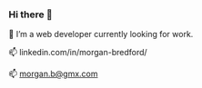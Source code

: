 ### Hi there 👋
🔭 I’m a web developer currently looking for work.

📫 linkedin.com/in/morgan-bredford/

📫 morgan.b@gmx.com
<!--
**morgan-bredford/morgan-bredford** is a ✨ _special_ ✨ repository because its `README.md` (this file) appears on your GitHub profile.

Here are some ideas to get you started:

- 🔭 I’m currently working on ...
- 🌱 I’m currently learning ...
- 👯 I’m looking to collaborate on ...
- 🤔 I’m looking for help with ...
- 💬 Ask me about ...
- 📫 How to reach me: ...
- 😄 Pronouns: ...
- ⚡ Fun fact: ...
-->

